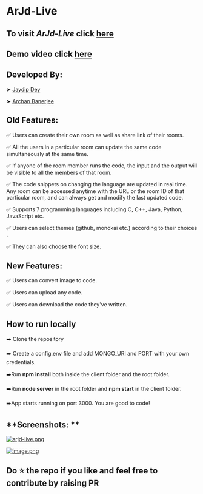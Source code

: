 # **ArJd-Live**
## To visit *ArJd-Live* click [here](https://arjd-live.herokuapp.com)
## Demo video click [here](https://youtu.be/nvcFr3a8WT4)


## **Developed By**:
 ➤ [Jaydip Dey](https://github.com/jaydip1235)

 ➤ [Archan Banerjee](https://github.com/ArchanJS)

 ## **Old Features:**
✅ Users can create their own room as well as share link of their rooms.

✅ All the users in a particular room can update the same code simultaneously at the same time.

✅ If anyone of the room member runs the code, the input and the output will be visible to all the members of that room.

✅ The code snippets on changing the language are updated in real time. Any room can be accessed anytime with the URL or the room ID of that particular room, and can always get and modify the last updated code.

✅ Supports 7 programming languages including C, C++, Java, Python, JavaScript etc.

✅ Users can select themes (github, monokai etc.) according to their choices .

✅ They can also choose the font size.


 ## **New Features:**

✅ Users can convert image to code.

✅ Users can upload any code.

✅ Users can download the code they've written.


## **How to run locally**
➡️ Clone the repository

➡️ Create a config.env file and add MONGO_URI and PORT with your own credentials.

➡️Run **npm install** both inside the client folder and the root folder.

➡️Run **node server** in the root folder and **npm start** in the client folder.

➡️App starts running on port 3000. You are good to code!


## **Screenshots: **

[![arjd-live.png](https://i.postimg.cc/tJMq6cJq/arjd-live.png)](https://postimg.cc/0K71Rc7F)

[![image.png](https://i.postimg.cc/gcVn8Frn/image.png)](https://postimg.cc/3Ww8QqXT)


## Do ⭐ the repo if you like and feel free to contribute by raising PR
